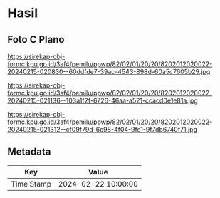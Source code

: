 # Hasil

## Foto C Plano

https://sirekap-obj-formc.kpu.go.id/3af4/pemilu/ppwp/82/02/01/20/20/8202012020022-20240215-020830--60ddfde7-39ac-4543-898d-60a5c7605b29.jpg

https://sirekap-obj-formc.kpu.go.id/3af4/pemilu/ppwp/82/02/01/20/20/8202012020022-20240215-021136--103a1f2f-6726-46aa-a521-ccacd0e1e81a.jpg

https://sirekap-obj-formc.kpu.go.id/3af4/pemilu/ppwp/82/02/01/20/20/8202012020022-20240215-021312--cf09f79d-6c98-4f04-9fe1-9f7db6740f71.jpg


## Metadata

| Key        | Value               |
| ---------- | ------------------- |
| Time Stamp | 2024-02-22 10:00:00 |



